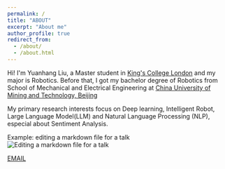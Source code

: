 ```yaml
---
permalink: /
title: "ABOUT"
excerpt: "About me"
author_profile: true
redirect_from: 
  - /about/
  - /about.html
---
```

Hi! I'm Yuanhang Liu, a Master student in [King's College London](https://www.kcl.ac.uk/) and my major is Robotics. Before that, I got my bachelor degree of Robotics from School of Mechanical and Electrical Engineering at [China University of Mining and Technology, Beijing](https://www.cumtb.edu.cn/)

My primary research interests focus on Deep learning, Intelligent Robot, Large Language Model(LLM) and Natural Language Processing (NLP), especial about Sentiment Analysis.


Example: editing a markdown file for a talk
![Editing a markdown file for a talk](/images/editing-talk.png)

[EMAIL](yuanhang.liu@kcl.ac.uk)
